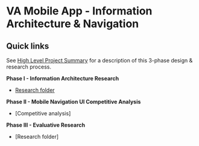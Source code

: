 # VA Mobile App - Information Architecture & Navigation

## Quick links
See [High Level Project Summary](https://github.com/department-of-veterans-affairs/va.gov-team/blob/master/products/va-mobile-app/ux-research/information-architecture/High%20Level%20Project%20Summary.md) for a description of this 3-phase design & research process.


**Phase I - Information Architecture Research**
- [Research folder](https://github.com/department-of-veterans-affairs/va.gov-team/tree/master/products/va-mobile-app/ux-research/information-architecture)


 **Phase II - Mobile Navigation UI Competitive Analysis**
 - [Competitive analysis]
 
 
 **Phase III - Evaluative Research**
- [Research folder]

